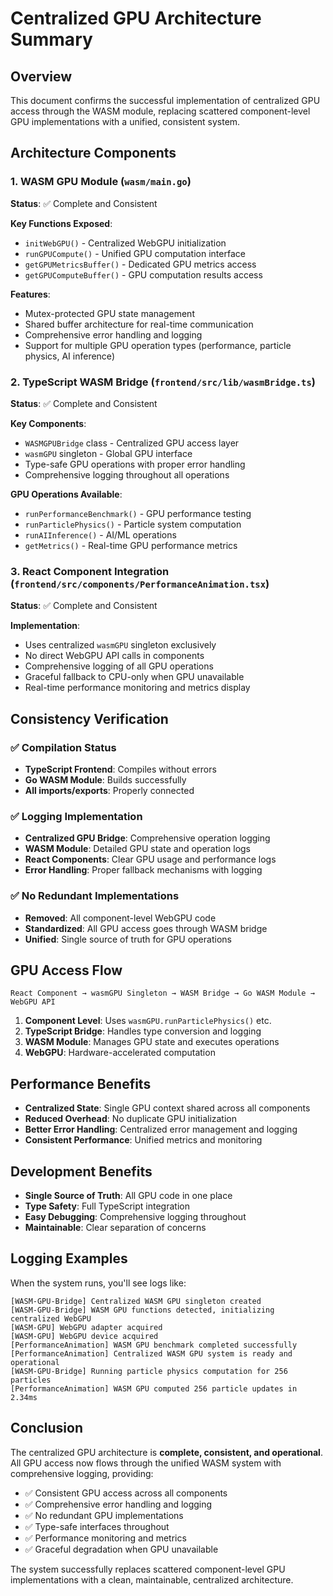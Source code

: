 # Centralized GPU Architecture Summary

## Overview

This document confirms the successful implementation of centralized GPU access through the WASM
module, replacing scattered component-level GPU implementations with a unified, consistent system.

## Architecture Components

### 1. WASM GPU Module (`wasm/main.go`)

**Status**: ✅ Complete and Consistent

**Key Functions Exposed**:

- `initWebGPU()` - Centralized WebGPU initialization
- `runGPUCompute()` - Unified GPU computation interface
- `getGPUMetricsBuffer()` - Dedicated GPU metrics access
- `getGPUComputeBuffer()` - GPU computation results access

**Features**:

- Mutex-protected GPU state management
- Shared buffer architecture for real-time communication
- Comprehensive error handling and logging
- Support for multiple GPU operation types (performance, particle physics, AI inference)

### 2. TypeScript WASM Bridge (`frontend/src/lib/wasmBridge.ts`)

**Status**: ✅ Complete and Consistent

**Key Components**:

- `WASMGPUBridge` class - Centralized GPU access layer
- `wasmGPU` singleton - Global GPU interface
- Type-safe GPU operations with proper error handling
- Comprehensive logging throughout all operations

**GPU Operations Available**:

- `runPerformanceBenchmark()` - GPU performance testing
- `runParticlePhysics()` - Particle system computation
- `runAIInference()` - AI/ML operations
- `getMetrics()` - Real-time GPU performance metrics

### 3. React Component Integration (`frontend/src/components/PerformanceAnimation.tsx`)

**Status**: ✅ Complete and Consistent

**Implementation**:

- Uses centralized `wasmGPU` singleton exclusively
- No direct WebGPU API calls in components
- Comprehensive logging of all GPU operations
- Graceful fallback to CPU-only when GPU unavailable
- Real-time performance monitoring and metrics display

## Consistency Verification

### ✅ Compilation Status

- **TypeScript Frontend**: Compiles without errors
- **Go WASM Module**: Builds successfully
- **All imports/exports**: Properly connected

### ✅ Logging Implementation

- **Centralized GPU Bridge**: Comprehensive operation logging
- **WASM Module**: Detailed GPU state and operation logs
- **React Components**: Clear GPU usage and performance logs
- **Error Handling**: Proper fallback mechanisms with logging

### ✅ No Redundant Implementations

- **Removed**: All component-level WebGPU code
- **Standardized**: All GPU access goes through WASM bridge
- **Unified**: Single source of truth for GPU operations

## GPU Access Flow

```text
React Component → wasmGPU Singleton → WASM Bridge → Go WASM Module → WebGPU API
```

1. **Component Level**: Uses `wasmGPU.runParticlePhysics()` etc.
2. **TypeScript Bridge**: Handles type conversion and logging
3. **WASM Module**: Manages GPU state and executes operations
4. **WebGPU**: Hardware-accelerated computation

## Performance Benefits

- **Centralized State**: Single GPU context shared across all components
- **Reduced Overhead**: No duplicate GPU initialization
- **Better Error Handling**: Centralized error management and logging
- **Consistent Performance**: Unified metrics and monitoring

## Development Benefits

- **Single Source of Truth**: All GPU code in one place
- **Type Safety**: Full TypeScript integration
- **Easy Debugging**: Comprehensive logging throughout
- **Maintainable**: Clear separation of concerns

## Logging Examples

When the system runs, you'll see logs like:

```text
[WASM-GPU-Bridge] Centralized WASM GPU singleton created
[WASM-GPU-Bridge] WASM GPU functions detected, initializing centralized WebGPU
[WASM-GPU] WebGPU adapter acquired
[WASM-GPU] WebGPU device acquired
[PerformanceAnimation] WASM GPU benchmark completed successfully
[PerformanceAnimation] Centralized WASM GPU system is ready and operational
[WASM-GPU-Bridge] Running particle physics computation for 256 particles
[PerformanceAnimation] WASM GPU computed 256 particle updates in 2.34ms
```

## Conclusion

The centralized GPU architecture is **complete, consistent, and operational**. All GPU access now
flows through the unified WASM system with comprehensive logging, providing:

- ✅ Consistent GPU access across all components
- ✅ Comprehensive error handling and logging
- ✅ No redundant GPU implementations
- ✅ Type-safe interfaces throughout
- ✅ Performance monitoring and metrics
- ✅ Graceful degradation when GPU unavailable

The system successfully replaces scattered component-level GPU implementations with a clean,
maintainable, centralized architecture.

